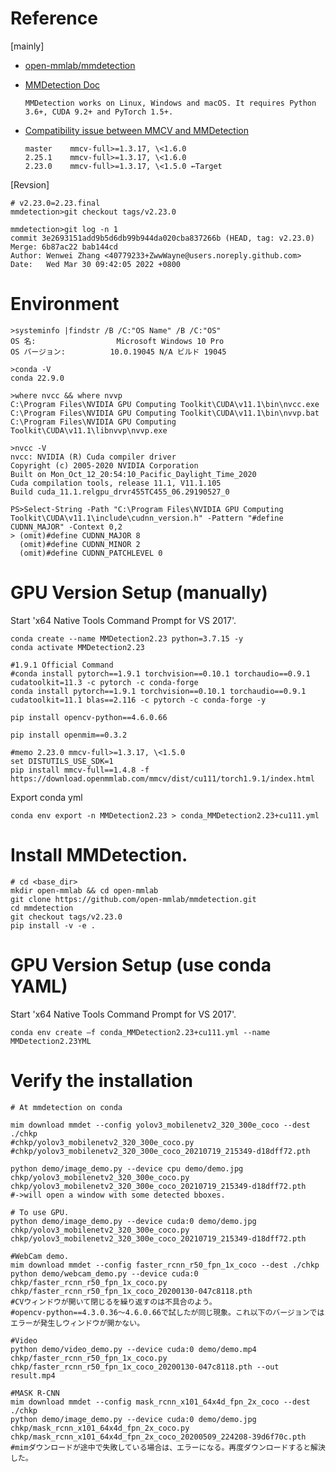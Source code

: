 # Reference

[mainly]
- [open-mmlab/mmdetection](https://github.com/open-mmlab/mmdetection)
- [MMDetection Doc](https://mmdetection.readthedocs.io/en/stable/get_started.html)
  ```
  MMDetection works on Linux, Windows and macOS. It requires Python 3.6+, CUDA 9.2+ and PyTorch 1.5+.
  ```
- [Compatibility issue between MMCV and MMDetection](https://mmdetection.readthedocs.io/en/stable/faq.html)

  ```
  master	mmcv-full>=1.3.17, \<1.6.0
  2.25.1	mmcv-full>=1.3.17, \<1.6.0
  2.23.0	mmcv-full>=1.3.17, \<1.5.0 ←Target
  ```

[Revsion]
```
# v2.23.0=2.23.final
mmdetection>git checkout tags/v2.23.0

mmdetection>git log -n 1
commit 3e2693151add9b5d6db99b944da020cba837266b (HEAD, tag: v2.23.0)
Merge: 6b87ac22 bab144cd
Author: Wenwei Zhang <40779233+ZwwWayne@users.noreply.github.com>
Date:   Wed Mar 30 09:42:05 2022 +0800
```

# Environment
```
>systeminfo |findstr /B /C:"OS Name" /B /C:"OS"
OS 名:                  Microsoft Windows 10 Pro
OS バージョン:          10.0.19045 N/A ビルド 19045

>conda -V
conda 22.9.0
```
```
>where nvcc && where nvvp
C:\Program Files\NVIDIA GPU Computing Toolkit\CUDA\v11.1\bin\nvcc.exe
C:\Program Files\NVIDIA GPU Computing Toolkit\CUDA\v11.1\bin\nvvp.bat
C:\Program Files\NVIDIA GPU Computing Toolkit\CUDA\v11.1\libnvvp\nvvp.exe
```
```
>nvcc -V
nvcc: NVIDIA (R) Cuda compiler driver
Copyright (c) 2005-2020 NVIDIA Corporation
Built on Mon_Oct_12_20:54:10_Pacific_Daylight_Time_2020
Cuda compilation tools, release 11.1, V11.1.105
Build cuda_11.1.relgpu_drvr455TC455_06.29190527_0
```
```
PS>Select-String -Path "C:\Program Files\NVIDIA GPU Computing Toolkit\CUDA\v11.1\include\cudnn_version.h" -Pattern "#define CUDNN_MAJOR" -Context 0,2
> (omit)#define CUDNN_MAJOR 8
  (omit)#define CUDNN_MINOR 2
  (omit)#define CUDNN_PATCHLEVEL 0
```

# GPU Version Setup (manually)

Start 'x64 Native Tools Command Prompt for VS 2017'.
```
conda create --name MMDetection2.23 python=3.7.15 -y
conda activate MMDetection2.23

#1.9.1 Official Command
#conda install pytorch==1.9.1 torchvision==0.10.1 torchaudio==0.9.1 cudatoolkit=11.3 -c pytorch -c conda-forge
conda install pytorch==1.9.1 torchvision==0.10.1 torchaudio==0.9.1 cudatoolkit=11.1 blas==2.116 -c pytorch -c conda-forge -y

pip install opencv-python==4.6.0.66

pip install openmim==0.3.2

#memo 2.23.0 mmcv-full>=1.3.17, \<1.5.0
set DISTUTILS_USE_SDK=1
pip install mmcv-full==1.4.8 -f https://download.openmmlab.com/mmcv/dist/cu111/torch1.9.1/index.html
```

Export conda yml
```
conda env export -n MMDetection2.23 > conda_MMDetection2.23+cu111.yml
```

# Install MMDetection.
```
# cd <base_dir>
mkdir open-mmlab && cd open-mmlab
git clone https://github.com/open-mmlab/mmdetection.git
cd mmdetection
git checkout tags/v2.23.0
pip install -v -e .
```

# GPU Version Setup (use conda YAML)
Start 'x64 Native Tools Command Prompt for VS 2017'.
```
conda env create –f conda_MMDetection2.23+cu111.yml --name MMDetection2.23YML
```

# Verify the installation
```
# At mmdetection on conda

mim download mmdet --config yolov3_mobilenetv2_320_300e_coco --dest ./chkp
#chkp/yolov3_mobilenetv2_320_300e_coco.py
#chkp/yolov3_mobilenetv2_320_300e_coco_20210719_215349-d18dff72.pth

python demo/image_demo.py --device cpu demo/demo.jpg chkp/yolov3_mobilenetv2_320_300e_coco.py chkp/yolov3_mobilenetv2_320_300e_coco_20210719_215349-d18dff72.pth
#->will open a window with some detected bboxes.

# To use GPU.
python demo/image_demo.py --device cuda:0 demo/demo.jpg chkp/yolov3_mobilenetv2_320_300e_coco.py chkp/yolov3_mobilenetv2_320_300e_coco_20210719_215349-d18dff72.pth

#WebCam demo.
mim download mmdet --config faster_rcnn_r50_fpn_1x_coco --dest ./chkp
python demo/webcam_demo.py --device cuda:0 chkp/faster_rcnn_r50_fpn_1x_coco.py chkp/faster_rcnn_r50_fpn_1x_coco_20200130-047c8118.pth
#CVウィンドウが開いて閉じるを繰り返すのは不具合のよう。
#opencv-python==4.3.0.36～4.6.0.66で試したが同じ現象。これ以下のバージョンではエラーが発生しウィンドウが開かない。

#Video
python demo/video_demo.py --device cuda:0 demo/demo.mp4 chkp/faster_rcnn_r50_fpn_1x_coco.py chkp/faster_rcnn_r50_fpn_1x_coco_20200130-047c8118.pth --out result.mp4

#MASK R-CNN
mim download mmdet --config mask_rcnn_x101_64x4d_fpn_2x_coco --dest ./chkp
python demo/image_demo.py --device cuda:0 demo/demo.jpg chkp/mask_rcnn_x101_64x4d_fpn_2x_coco.py chkp/mask_rcnn_x101_64x4d_fpn_2x_coco_20200509_224208-39d6f70c.pth
#mimダウンロードが途中で失敗している場合は、エラーになる。再度ダウンロードすると解決した。
```
